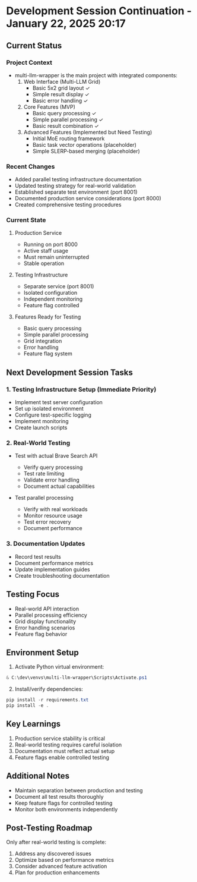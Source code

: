 # Development Session Continuation - January 22, 2025 20:17

## Current Status

### Project Context
- multi-llm-wrapper is the main project with integrated components:
  1. Web Interface (Multi-LLM Grid)
     - Basic 5x2 grid layout ✓
     - Simple result display ✓
     - Basic error handling ✓
  2. Core Features (MVP)
     - Basic query processing ✓
     - Simple parallel processing ✓
     - Basic result combination ✓
  3. Advanced Features (Implemented but Need Testing)
     - Initial MoE routing framework
     - Basic task vector operations (placeholder)
     - Simple SLERP-based merging (placeholder)

### Recent Changes
- Added parallel testing infrastructure documentation
- Updated testing strategy for real-world validation
- Established separate test environment (port 8001)
- Documented production service considerations (port 8000)
- Created comprehensive testing procedures

### Current State
1. Production Service
   - Running on port 8000
   - Active staff usage
   - Must remain uninterrupted
   - Stable operation

2. Testing Infrastructure
   - Separate service (port 8001)
   - Isolated configuration
   - Independent monitoring
   - Feature flag controlled

3. Features Ready for Testing
   - Basic query processing
   - Simple parallel processing
   - Grid integration
   - Error handling
   - Feature flag system

## Next Development Session Tasks

### 1. Testing Infrastructure Setup (Immediate Priority)
- Implement test server configuration
- Set up isolated environment
- Configure test-specific logging
- Implement monitoring
- Create launch scripts

### 2. Real-World Testing
- Test with actual Brave Search API
  * Verify query processing
  * Test rate limiting
  * Validate error handling
  * Document actual capabilities

- Test parallel processing
  * Verify with real workloads
  * Monitor resource usage
  * Test error recovery
  * Document performance

### 3. Documentation Updates
- Record test results
- Document performance metrics
- Update implementation guides
- Create troubleshooting documentation

## Testing Focus
- Real-world API interaction
- Parallel processing efficiency
- Grid display functionality
- Error handling scenarios
- Feature flag behavior

## Environment Setup
1. Activate Python virtual environment:
```powershell
& C:\dev\venvs\multi-llm-wrapper\Scripts\Activate.ps1
```

2. Install/verify dependencies:
```powershell
pip install -r requirements.txt
pip install -e .
```

## Key Learnings
1. Production service stability is critical
2. Real-world testing requires careful isolation
3. Documentation must reflect actual setup
4. Feature flags enable controlled testing

## Additional Notes
- Maintain separation between production and testing
- Document all test results thoroughly
- Keep feature flags for controlled testing
- Monitor both environments independently

## Post-Testing Roadmap
Only after real-world testing is complete:
1. Address any discovered issues
2. Optimize based on performance metrics
3. Consider advanced feature activation
4. Plan for production enhancements